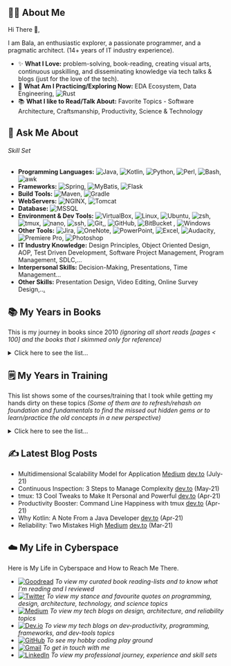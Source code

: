 👨‍💼 **About Me**
------
Hi There 👋, 

I am Bala, an enthusiastic explorer, a passionate programmer, and a pragmatic architect.  (14+ years of IT industry experience).

- ✨ **What I Love:** problem-solving, book-reading, creating visual arts, continuous upskilling, and disseminating knowledge via tech talks & blogs (just for the love of the tech).
- 🌱 **What Am I Practicing/Exploring Now:** EDA Ecosystem, Data Engineering, ![Rust](https://img.shields.io/badge/Rust-000000?style=flat&logo=Rust&logoColor=white)
- 📚 **What I like to Read/Talk About:** Favorite Topics - Software Architecture, Craftsmanship, Productivity, Science & Technology

💪 **Ask Me About**
------
###### Skill Set
- **Programming Languages:** ![Java](https://img.shields.io/badge/Java-ED8B00?style=flat&logo=java&logoColor=white), ![Kotlin](https://img.shields.io/badge/Kotlin-0095D5?&style=flat&logo=kotlin&logoColor=white), ![Python](https://img.shields.io/badge/Python-3776AB?style=flat&logo=python&logoColor=white), ![Perl](https://img.shields.io/badge/Perl-39457E?style=flat&logo=perl&logoColor=white), ![Bash](https://img.shields.io/badge/Bash-2c001e?style=flat&logo=gnu-bash), ![awk](https://img.shields.io/badge/AWK-red?style=flat&logo=powershell&logoColor=white)
- **Frameworks:** ![Spring](https://img.shields.io/badge/Spring-6DB33F?style=flat&logo=spring&logoColor=white), ![MyBatis](https://img.shields.io/badge/MyBatis-22172b?style=flat&Color=white), ![Flask](https://img.shields.io/badge/Flask-000000?&style=flat&logo=flask&logoColor=white)
- **Build Tools:** ![Maven](https://img.shields.io/badge/Maven-C71A36?style=flat&logo=apache-maven&logoColor=white), ![Gradle](https://img.shields.io/badge/Gradle-02303A?style=flat&logo=gradle) 
- **WebServers:** ![NGINX](https://img.shields.io/badge/NGINX-009639?&style=flat&logo=nginx&logoColor=white), ![Tomcat](https://img.shields.io/badge/Tomcat-F8DC75?&style=flat&logo=apache-tomcat&logoColor=black)
- **Database:** ![MSSQL](https://img.shields.io/badge/Microsoft_SQL_Server-CC2927?style=flat&logo=microsoft-sql-server&logoColor=white)
- **Environment & Dev Tools:** ![VirtualBox](https://img.shields.io/badge/VirtualBox-183A61?style=flat&logo=VirtualBox), ![Linux](https://img.shields.io/badge/Linux-FCC624?style=flat&logo=Linux&logoColor=black), ![Ubuntu](https://img.shields.io/badge/Ubuntu-E95420?style=flat&logo=ubuntu&logoColor=white), ![zsh](https://img.shields.io/badge/zsh-black?style=flat&logo=powershell&logoColor=white), ![tmux](https://img.shields.io/badge/tmux-1BB91F?style=flat&logo=tmux&logoColor=white), ![nano](https://img.shields.io/badge/nano-A42E2B?style=flat&logo=gnu&logoColor=white), ![ssh](https://img.shields.io/badge/ssh-3423A6?style=flat&logo=webauthn&logoColor=white), ![Git](https://img.shields.io/badge/-Git-black?style=flat&logo=git),, ![GitHub](https://img.shields.io/badge/-GitHub-181717?style=flat&logo=github), ![BitBucket](https://img.shields.io/badge/-BitBucket-darkblue?style=flat&logo=bitbucket) , ![Windows](https://img.shields.io/badge/Windows-0078D6?style=flat&logo=windows&logoColor=white)
- **Other Tools:** ![Jira](https://img.shields.io/badge/Jira-0052cc?style=flat&logo=jira&logoColor=white), ![OneNote](https://img.shields.io/badge/%20OneNote-7719AA?style=flat&logo=microsoft-onenote&logoColor=white), ![PowerPoint](https://img.shields.io/badge/PowerPoint-B7472A?style=flat&logo=microsoft-powerpoint&logoColor=white), ![Excel](https://img.shields.io/badge/Excel-217346?style=flat&logo=microsoft-excel&logoColor=white), ![Audacity](https://img.shields.io/badge/Audacity-%230000CC.svg?&style=flat&logo=audacity&logoColor=white), ![Premiere Pro](https://img.shields.io/badge/Premiere%20Pro-%239999FF.svg?&style=flat&logo=adobe%20premiere%20pro&logoColor=black), ![Photoshop](https://img.shields.io/badge/Photoshop%20-%2331A8FF.svg?&style=flat&logo=adobe%20photoshop&logoColor=white)
- **IT Industry Knowledge:** Design Principles, Object Oriented Design, AOP, Test Driven Development, Software Project Management, Program Management, SDLC,...
- **Interpersonal Skills:** Decision-Making, Presentations, Time Management...
- **Other Skills:** Presentation Design, Video Editing, Online Survey Design,..[.](https://simpleicons.org/) 

📚 **My Years in Books**
------
This is my journey in books since 2010 _(ignoring all short reads [pages < 100] and the books that I skimmed only for reference)_

<details>
 <summary> Click here to see the list...</summary>

###### **_2020 to present_**

- [Clean Architecture](https://www.goodreads.com/book/show/18043011-clean-architecture) [⭐⭐⭐⭐]
- [Designing Event-Driven Systems](https://www.goodreads.com/book/show/39793332-designing-event-driven-systems) [⭐⭐⭐⭐]
- [Java Performance: In-Depth Advice for Tuning and Programming Java 8, 11, and Beyond](https://www.goodreads.com/book/show/49912861-java-performance?from_search=true&from_srp=true&qid=XlPF7oHDEx&rank=1) [⏳ in progress]
- [The Hitchhiker's Guide to Python: Best Practices for Development](https://www.goodreads.com/book/show/28321007-the-hitchhiker-s-guide-to-python) [⏳ in progress]
- [Effective awk Programming: Text Processing and Pattern Matching](https://www.goodreads.com/book/show/720823.Effective_awk_Programming) [60% and the rest is reference]
- [Complex Enterprise Architecture: A New Adaptive Systems Approach](https://www.goodreads.com/book/show/42832475-complex-enterprise-architecture) [⭐⭐⭐]
- [Learning Shell Scripting with Zsh](https://www.goodreads.com/book/show/20609696-learning-shell-scripting-with-zsh?from_search=true&from_srp=true&qid=wC3jkckub4&rank=1)  [⭐⭐⭐⭐]
- [Tmux 2: Productive Mouse-Free Development](https://www.goodreads.com/book/show/32302568-tmux-2) [⭐⭐⭐⭐]
- [Getting Started with Tmux](https://www.goodreads.com/book/show/23313545-getting-started-with-tmux) [⭐⭐⭐⭐]
- [The Tao of tmux: and Terminal Tricks](https://www.goodreads.com/book/show/33246223-the-tao-of-tmux) [⭐⭐⭐]
- [Painless Tmux: A Sane Person's Guide to Command Line Happiness](https://www.goodreads.com/book/show/29233199-painless-tmux) [⭐⭐]
- [tmux Taster](https://www.goodreads.com/book/show/23958392-tmux-taster) [⭐⭐]
- [Implementing Service Level Objectives: A Practical Guide to Slis, Slos, and Error Budgets](https://www.goodreads.com/book/show/51771842-implementing-service-level-objectives) [⭐⭐⭐⭐]
- [Incident Management for Operations](https://www.goodreads.com/book/show/26457153-incident-management-for-operations) [⭐⭐⭐]
- [The 5 Elements of Effective Thinking](https://www.goodreads.com/book/show/14891980-the-5-elements-of-effective-thinking)[⭐⭐⭐⭐⭐]
- [The Great Mental Models: General Thinking Concepts](https://www.goodreads.com/book/show/44245196-the-great-mental-models) [⭐⭐⭐⭐]
- [Atomic Habits: An Easy & Proven Way to Build Good Habits & Break Bad Ones](https://www.goodreads.com/book/show/40121378-atomic-habits) [⭐⭐⭐⭐⭐]
- [Digital Minimalism: Choosing a Focused Life in a Noisy World](https://www.goodreads.com/book/show/40672036-digital-minimalism) [⭐⭐⭐⭐⭐]
- [The Compound Effect: Jumpstart Your Income, Your Life, Your Success](https://www.goodreads.com/book/show/9420697-the-compound-effect) [⭐⭐⭐]
- [The One Thing: The Surprisingly Simple Truth Behind Extraordinary Results](https://www.goodreads.com/book/show/16256798-the-one-thing) [⭐⭐⭐⭐]
- [Essentialism: The Disciplined Pursuit of Less](https://www.goodreads.com/book/show/18077875-essentialism) [⭐⭐⭐⭐⭐]
- [The Bullet Journal Method: Track the Past, Order the Present, Design the Future](https://www.goodreads.com/book/show/39071691-the-bullet-journal-method) [⭐⭐⭐⭐]
- [The Life-Changing Magic of Tidying Up: The Japanese Art of Decluttering and Organizing](https://www.goodreads.com/book/show/22318578-the-life-changing-magic-of-tidying-up) [⭐⭐⭐]
- [The Complete Guide to Fasting: Heal Your Body Through Intermittent, Alternate-Day, and Extended Fasting](https://www.goodreads.com/book/show/32670670-the-complete-guide-to-fasting) [⭐⭐⭐]

###### **_2015 to 2019_**

- [Deep Work: Rules for Focused Success in a Distracted World](https://www.goodreads.com/book/show/25744928-deep-work)
- [So Good They Can't Ignore You: Why Skills Trump Passion in the Quest for Work You Love](https://www.goodreads.com/book/show/13525945-so-good-they-can-t-ignore-you)
- [Eat That Frog!: 21 Great Ways to Stop Procrastinating and Get More Done in Less Time](https://www.goodreads.com/book/show/6589966-eat-that-frog)
- [15 Secrets Successful People Know About Time Management: The Productivity Habits of 7 Billionaires, 13 Olympic Athletes, 29 Straight-A Students, and 239 Entrepreneurs](https://www.goodreads.com/book/show/27139721-15-secrets-successful-people-know-about-time-management)
- [Manage Your Day-to-Day: Build Your Routine, Find Your Focus, and Sharpen Your Creative Mind](https://www.goodreads.com/book/show/17606014-manage-your-day-to-day)
- [The Miracle Morning: The Not-So-Obvious Secret Guaranteed to Transform Your Life (Before 8AM)](https://www.goodreads.com/book/show/17681444-the-miracle-morning)
- [Ready for Anything: 52 Productivity Principles for Getting Things Done](https://www.goodreads.com/book/show/2581.Ready_for_Anything)
- [The 4-Hour Workweek](https://www.goodreads.com/book/show/368593.The_4_Hour_Workweek)
- [The 4-Hour Body: An Uncommon Guide to Rapid Fat-Loss, Incredible Sex, and Becoming Superhuman](https://www.goodreads.com/book/show/7148931-the-4-hour-body)
- [Norse Mythology](https://www.goodreads.com/book/show/37903770-norse-mythology) 
- [Writing Tools: 50 Essential Strategies for Every Writer](https://www.goodreads.com/book/show/51750.Writing_Tools)
- [The Little Blue Reasoning Book: 50 Powerful Principles for Clear and Effective Thinking](https://www.goodreads.com/book/show/9536958-the-little-blue-reasoning-book)
- [Mid-Career Crisis: Why Some Sail through While Others Don't](https://www.goodreads.com/book/show/24859173-mid-career-crisis)
- [10 Steps to Mastering Stress: A Lifestyle Approach](https://www.goodreads.com/book/show/18579600-10-steps-to-mastering-stress)
- [Fish!: A remarkable way to boost morale and improve results](https://www.goodreads.com/book/show/19179160-fish)
- [Business Grammar, Style & Usage: A Desk Reference for Articulate & Polished Business Writing & Speaking](https://www.goodreads.com/book/show/75447.Business_Grammar_Style_Usage)
- [What Your Doctor Doesn't Know About Nutritional Medicine May Be Killing You](https://www.goodreads.com/book/show/20201348-what-your-doctor-doesn-t-know-about-nutritional-medicine-may-be-killing)
- [Dogbert's Top Secret Management Handbook](https://www.goodreads.com/book/show/783374.Dogbert_s_Top_Secret_Management_Handbook)
- [Dilbert and the Way of the Weasel](https://www.goodreads.com/book/show/425611.Dilbert_and_the_Way_of_the_Weasel)
- [Don't Lose Your Mind Lose Your Weight](https://www.goodreads.com/book/show/19463734-don-t-lose-your-mind-lose-your-weight)
- [Losing It! Making Weight Loss Simple](https://www.goodreads.com/book/show/20444470-losing-it-making-weight-loss-simple)
- [13 Steps to Bloody Good Luck](https://www.goodreads.com/book/show/23586700-13-steps-to-bloody-good-luck)
- [13 Steps to Bloody Good Wealth](https://www.goodreads.com/book/show/32791728-13-steps-to-bloody-good-wealth)
- [The Power of Habit: Why We Do What We Do in Life and Business](https://www.goodreads.com/book/show/12609433-the-power-of-habit)
- [My Journey: Transforming Dreams into Actions](https://www.goodreads.com/book/show/27222159-my-journey)
- [The Dilbert Principle: A Cubicle's-Eye View of Bosses, Meetings, Management Fads & Other Workplace Afflictions](https://www.goodreads.com/book/show/85574.The_Dilbert_Principle)
- [Who Moved My Cheese: An Amazing Way to Deal with Change in Your Work and in Your Life](https://www.goodreads.com/book/show/25962556-who-moved-my-cheese)
- [What the Most Successful People Do Before Breakfast: A Short Guide to Making Over Your Mornings--and Life](https://www.goodreads.com/book/show/18634501-what-the-most-successful-people-do-before-breakfast)

###### **Before _2015_**
 
- [The Pragmatic Programmer: From Journeyman to Master](https://www.goodreads.com/book/show/4099.The_Pragmatic_Programmer)
- [Effective Programming: More Than Writing Code](https://www.goodreads.com/book/show/15746409-effective-programming)
- [Crucial Conversations: Tools for Talking When Stakes Are High](https://www.goodreads.com/book/show/15014.Crucial_Conversations)
- [Presentation Secrets of Steve Jobs](https://www.goodreads.com/book/show/11490113-presentation-secrets-of-steve-jobs)
- [How to Be a Presentation God: Build, Design, and Deliver Presentations That Dominate](https://www.goodreads.com/book/show/9642028-how-to-be-a-presentation-god)
- [How to Lie with Statistic](https://www.goodreads.com/book/show/51291.How_to_Lie_with_Statistics)
- [The Curmudgeon's Guide to Getting Ahead: Dos and Don'ts of Right Behavior, Tough Thinking, Clear Writing, and Living a Good Life](https://www.goodreads.com/book/show/18811353-the-curmudgeon-s-guide-to-getting-ahead)
- [Do the Work](https://www.goodreads.com/book/show/10645233-do-the-work)
- [Getting Things Done: The Art of Stress-Free Productivity](https://www.goodreads.com/book/show/1633.Getting_Things_Done)
- [7 Habits of Highly Effective People: Powerful Lessons in Personal Changeree Productivity](https://www.goodreads.com/book/show/36072.The_7_Habits_of_Highly_Effective_People)
- [How to Win Friends and Influence People](https://www.goodreads.com/book/show/11803016-how-to-win-friends-and-influence-people)
- [A Brief History of Time](https://www.goodreads.com/book/show/3869.A_Brief_History_of_Time)
- [Cosmos](https://www.goodreads.com/book/show/55030.Cosmos)
- [Black Holes and Baby Universes and Other Essays](https://www.goodreads.com/book/show/53200.Black_Holes_and_Baby_Universes_and_Other_Essays)
- [The Selfish Gene](https://www.goodreads.com/book/show/61535.The_Selfish_Gene)
</details>

🗒️ **My Years in Training**
------

This list shows some of the courses/training that I took while getting my hands dirty on these topics  _(Some of them are to refresh/rehash on foundation and fundamentals to find the missed out hidden gems or to learn/practice the old concepts in a new perspective)_

<details>
 <summary> Click here to see the list...</summary>

###### **_2020 to present_**

- [Advanced Comprehension Memory Course](https://irisreading.com/course/advanced-comprehension-memory-course/) [⏳ in progress]
- [Python Object-Oriented Programming](https://www.linkedin.com/learning/python-object-oriented-programming)
- [Learning Python](https://www.linkedin.com/learning/learning-python) 
- [IntelliJ IDEA Community Edition Essential Training](https://www.linkedin.com/learning/intellij-idea-community-edition-essential-training-2)
- [Visual Studio Code for Python Developers](https://www.linkedin.com/learning/visual-studio-code-for-python-developers)
- [Developing with Visual Studio Code](https://www.linkedin.com/learning/developing-with-visual-studio-code)
- [AWK Essential Training](https://www.linkedin.com/learning/awk-essential-training)
- [Learning Bash Scripting](https://www.linkedin.com/learning/learning-bash-scripting-2)
- [Learning nano](https://www.linkedin.com/learning/learning-nano/welcome)
- [Learning NGINX](https://www.linkedin.com/learning/learning-nginx) 
- [Learning Apache Tomcat](https://www.linkedin.com/learning/learning-apache-tomcat)
- [Learning SSH](https://www.linkedin.com/learning/learning-ssh)
- [Linux: Multitasking at the Command Line](https://www.linkedin.com/learning/linux-multitasking-at-the-command-line)
- [Learning zsh](https://www.linkedin.com/learning/learning-zsh/introducing-zsh)
- [Learning Linux Command Line](https://www.linkedin.com/learning/learning-linux-command-line-2)
- [Introduction to Linux](https://www.linkedin.com/learning/introduction-to-linux)
- [Learning Ubuntu Desktop](https://www.linkedin.com/learning/learning-ubuntu-desktop)
- [Learning Virtualbox](https://www.linkedin.com/learning/learning-virtualbox-2)
- [Craft a Great GitHub Profile](https://www.linkedin.com/learning/craft-a-great-github-profile)
- [Docker and Kubernetes: The Big Picture](https://app.pluralsight.com/library/courses/docker-kubernetes-big-picture)
- [DevOps Foundations: Monitoring and Observability](https://www.linkedin.com/learning/devops-foundations-monitoring-and-observability)
- [Continuous Monitoring: The Big Picture](https://app.pluralsight.com/library/courses/continuous-monitoring-big-picture)
- [Learning the Elastic Stack ](https://www.linkedin.com/learning/learning-the-elastic-stack-2018)
- [Elasticsearch Essential Training](https://www.linkedin.com/learning/elasticsearch-essential-training)
- [Making Quick Decisions](https://www.linkedin.com/learning/making-quick-decisions)
- [Problem Solving Techniques](https://www.linkedin.com/learning/problem-solving-techniques)
- [Time Management Fundamentals](https://www.linkedin.com/learning/time-management-fundamentals)
- [Time Management Fundamentals with Microsoft Office](https://www.linkedin.com/learning/time-management-fundamentals-with-microsoft-office)
- [Time Management: Working from Home](https://www.linkedin.com/learning/time-management-working-from-home)
- [Managing Your Time](https://www.linkedin.com/learning/managing-your-time)
- [Balancing Work and Life as a Work-from-Home Parent](https://www.linkedin.com/learning/balancing-work-and-life-as-a-work-from-home-parent)
- [SurveyMonkey Essential Training](https://www.linkedin.com/learning/surveymonkey-essential-training-2)
- [Learning Audacity](https://www.linkedin.com/learning/learning-audacity-2016)
- [Audacity: Cleaning and Repairing Audio](https://www.linkedin.com/learning/audacity-cleaning-and-repairing-audio)
- [Design a Compelling Presentation](https://www.linkedin.com/learning/design-a-compelling-presentation)
- [PowerPoint: Silicon Valley Presentation Secrets](https://www.linkedin.com/learning/powerpoint-silicon-valley-presentation-secrets)
- [PowerPoint: From Outline to Presentation](https://www.linkedin.com/learning/powerpoint-from-outline-to-presentation)
- [Designing a Presentation](https://www.linkedin.com/learning/designing-a-presentation-2)
- [Creative Video Editing Techniques](https://www.linkedin.com/learning/creative-video-editing-techniques)
- [Learning Premiere Pro](https://www.linkedin.com/learning/learning-premiere-pro)
- [Managing Your Personal Investments](https://www.linkedin.com/learning/managing-your-personal-investments)
- [Money in Excel: First Look](https://www.linkedin.com/learning/money-in-excel-first-look)


###### **_before 2020_**
 
- [Programming Foundations: Object-Oriented Design](https://www.linkedin.com/learning/programming-foundations-object-oriented-design-3)
- [Programming Foundations: Design Patterns](https://www.linkedin.com/learning/programming-foundations-design-patterns-2)
- [Programming Foundations: Test-Driven Development](https://www.linkedin.com/learning/programming-foundations-test-driven-development-3)
- [Learning S.O.L.I.D. Programming Principles](https://www.linkedin.com/learning/learning-s-o-l-i-d-programming-principles)
- [Advanced Design Patterns: Design Principles](https://www.linkedin.com/learning/advanced-design-patterns-design-principles)
- [Clean Code: Writing Code for Humans](https://app.pluralsight.com/library/courses/writing-clean-code-humans/)
- [Pair Programming](https://app.pluralsight.com/library/courses/pair-programming)
- [Picturing Architecture: UML (The Good Bits) and More](https://app.pluralsight.com/library/courses/picturing-architecture-uml)
- [Software Development Life Cycle (SDLC)](https://www.linkedin.com/learning/software-development-life-cycle-sdlc)
- [Kotlin Fundamentals](https://app.pluralsight.com/library/courses/kotlin-fundamentals)
- [Gradle Fundamentals](https://app.pluralsight.com/library/courses/gradle-fundamentals)
- [Getting Started with IntelliJ CE](https://app.pluralsight.com/library/courses/intellij-ce-getting-started)
- [Java 9 Modularity: First Look](https://app.pluralsight.com/library/courses/java-9-modularity-first-look/table-of-contents)
- [Learning Java 9 Modularity](https://www.linkedin.com/learning/learning-java-9-modularity)
- [Java Platform: Working with Databases Using JDBC](https://app.pluralsight.com/library/courses/jdbc-java-platform-working-with-databases)
- [Java: Testing with JUnit](https://www.linkedin.com/learning/java-testing-with-junit)
- [Understanding the Java Virtual Machine: Class Loading and Reflection](https://app.pluralsight.com/library/courses/understanding-java-vm-class-loading-reflection/table-of-contents)
- [Learning Cloud Computing: Core Concepts](https://www.linkedin.com/learning/learning-cloud-computing-core-concepts-2)
- [Centralized Logging with the Elastic Stack: Getting Started](https://app.pluralsight.com/library/courses/centralized-logging-elastic-stack/table-of-contents)
- [Getting Started with Docker](https://app.pluralsight.com/library/courses/docker-getting-started)
- [AWS Developer: The Big Picture](https://app.pluralsight.com/library/courses/aws-developer-big-picture)
- [Scrum Development with Jira & JIRA Agile](https://app.pluralsight.com/library/courses/scrum-development-jira-agile)
- [Scrum Fundamentals](https://app.pluralsight.com/library/courses/scrum-fundamentals)
- [Increasing Productivity by Beating Procrastination](https://app.pluralsight.com/library/courses/increasing-productivity-beating-procrastination)
- [Productivity Tips for the Busy Tech Professional](https://app.pluralsight.com/library/courses/productivity-tips-busy-tech-professional/table-of-contents)
- [Visual Communication: Creating Engaging and Effective Technical Diagrams](https://app.pluralsight.com/library/courses/visual-communication-technical-diagrams)
- [Introduction to Presentation Design](https://app.pluralsight.com/library/courses/presentation-design-introduction)
- [Viewing and Manipulating Data in Excel 2016](https://app.pluralsight.com/library/courses/excel-2016-data)
- [OneNote 2016](https://app.pluralsight.com/library/courses/onenote-2016)

</details>

✍️ **Latest Blog Posts**
------
- Multidimensional Scalability Model for Application [Medium](https://krishnam-bala.medium.com/multidimensional-scalability-model-for-application-3da1c0ed03e8) [dev.to](https://dev.to/krishnam/multidimensional-scalability-model-for-application-29ml) (July-21)
- Continuous Inspection: 3 Steps to Manage Complexity [dev.to](https://dev.to/krishnam/continuous-inspection-3-steps-to-manage-complexity-5ii) (May-21)
- tmux: 13 Cool Tweaks to Make It Personal and Powerful [dev.to](https://dev.to/krishnam/tmux-13-cool-tweaks-to-make-it-personal-and-powerful-487p) (Apr-21)
- Productivity Booster: Command Line Happiness with tmux [dev.to](https://dev.to/krishnam/dev-productivity-command-line-happiness-with-terminal-multiplexing-5067) (Apr-21)
- Why Kotlin: A Note From a Java Developer [dev.to](https://dev.to/krishnam/why-kotlin-a-note-from-java-developer-2n6h) (Apr-21)
- Reliability: Two Mistakes High [Medium](https://krishnam-bala.medium.com/reliability-two-mistakes-high-5d043c2d0ef4) [dev.to](https://dev.to/krishnam/reliability-two-mistakes-high-9hp) (Mar-21)


☁️ My Life in Cyberspace
------
Here is My Life in Cyberspace and How to Reach Me There.

- [![Goodread](https://img.shields.io/badge/Goodread-read(70+)-blue)](https://www.goodreads.com/krishnam) _To view my curated book reading-lists and to know what I'm reading and I reviewed_
- [![Twitter](https://img.shields.io/badge/Twitter-1DA1F2?style=flat&logo=twitter&logoColor=white)](https://twitter.com/balastance) _To view my stance and favourite quotes on programming, design, architecture, technology, and science topics_
- [![Medium](https://img.shields.io/badge/Medium-12100E?style=flat&logo=medium&logoColor=white)](https://krishnam-bala.medium.com/) _To view my tech blogs on design, architecture, and reliability topics_
- [![Dev.io](https://img.shields.io/badge/dev.to-0A0A0A?style=flat&logo=dev.to&logoColor=white)](https://dev.to/krishnam) _To view my tech blogs on dev-productivity, programming, frameworks, and dev-tools topics_
- [![GitHub](https://img.shields.io/badge/GitHub-181717?style=flat&logo=github&logoColor=white)](https://github.com/krishnam-eng/krishnam-eng) _To see my hobby coding play ground_ 
- [![Gmail](https://img.shields.io/badge/Gmail-D14836?style=flat&logo=gmail&logoColor=white)](mailto:krishnam.balamurugan@gmail.com) _To get in touch with me_
- [![LinkedIn](https://img.shields.io/badge/LinkedIn-0077B5?style=flat&logo=linkedin&logoColor=white)](https://www.linkedin.com/in/krishnambalamurugan/) _To view my professional journey, experience and skill sets_

